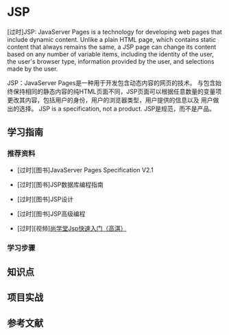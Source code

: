 # JSP

[过时]JSP: JavaServer Pages is a technology for developing web pages that include dynamic content. Unlike a plain HTML page, which contains static content that always remains the same, a JSP page can change its content based on any number of variable items, including the identity of the user, the user's browser type, information provided by the user, and selections made by the user.

JSP：JavaServer Pages是一种用于开发包含动态内容的网页的技术。 与包含始终保持相同的静态内容的纯HTML页面不同，JSP页面可以根据任意数量的变量项更改其内容，包括用户的身份，用户的浏览器类型，用户提供的信息以及 用户做出的选择。
JSP is a specification, not a product.
JSP是规范，而不是产品。

## 学习指南

### 推荐资料

* [过时][图书]JavaServer Pages Specification V2.1

* [过时][图书]JSP数据库编程指南
* [过时][图书]JSP设计
* [过时][图书]JSP高级编程
* [过时][视频][尚学堂Jsp快速入门（高淇）](http://study.163.com/course/courseMain.htm?courseId=1067001)

### 学习步骤

## 知识点

## 项目实战

## 参考文献
